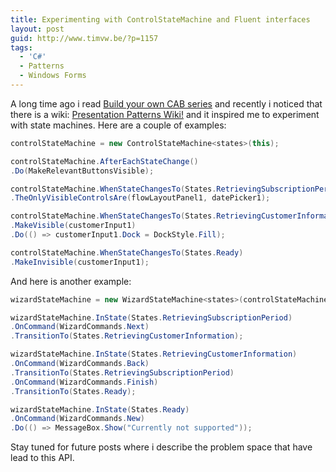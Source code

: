 ```yaml
---
title: Experimenting with ControlStateMachine and Fluent interfaces
layout: post
guid: http://www.timvw.be/?p=1157
tags:
  - 'C#'
  - Patterns
  - Windows Forms
---
```

A long time ago i read [Build your own CAB series](http://codebetter.com/blogs/jeremy.miller/archive/2007/07/25/the-build-your-own-cab-series-table-of-contents.aspx) and recently i noticed that there is a wiki: [Presentation Patterns Wiki!](http://www.jeremydmiller.com/ppatterns/Default.aspx?Page=MainPage&AspxAutoDetectCookieSupport=1) and it inspired me to experiment with state machines. Here are a couple of examples:

```csharp
controlStateMachine = new ControlStateMachine<states>(this);

controlStateMachine.AfterEachStateChange()
.Do(MakeRelevantButtonsVisible);

controlStateMachine.WhenStateChangesTo(States.RetrievingSubscriptionPeriod)
.TheOnlyVisibleControlsAre(flowLayoutPanel1, datePicker1);

controlStateMachine.WhenStateChangesTo(States.RetrievingCustomerInformation)
.MakeVisible(customerInput1)
.Do(() => customerInput1.Dock = DockStyle.Fill);

controlStateMachine.WhenStateChangesTo(States.Ready)
.MakeInvisible(customerInput1);
```

And here is another example:

```csharp
wizardStateMachine = new WizardStateMachine<states>(controlStateMachine);

wizardStateMachine.InState(States.RetrievingSubscriptionPeriod)
.OnCommand(WizardCommands.Next)
.TransitionTo(States.RetrievingCustomerInformation);

wizardStateMachine.InState(States.RetrievingCustomerInformation)
.OnCommand(WizardCommands.Back)
.TransitionTo(States.RetrievingSubscriptionPeriod)
.OnCommand(WizardCommands.Finish)
.TransitionTo(States.Ready);

wizardStateMachine.InState(States.Ready)
.OnCommand(WizardCommands.New)
.Do(() => MessageBox.Show("Currently not supported"));
```

Stay tuned for future posts where i describe the problem space that have lead to this API.
